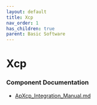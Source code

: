 ```yaml
---
layout: default
title: Xcp
nav_order: 1
has_children: true
parent: Basic Software
---
```

# Xcp
### Component Documentation

- [ApXcp_Integration_Manual.md](doc/ApXcp_Integration_Manual.md)

